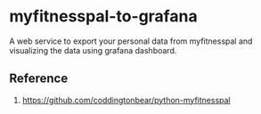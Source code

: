 # myfitnesspal-to-grafana
A web service to export your personal data from myfitnesspal and visualizing the data using grafana dashboard.

## Reference
1. https://github.com/coddingtonbear/python-myfitnesspal